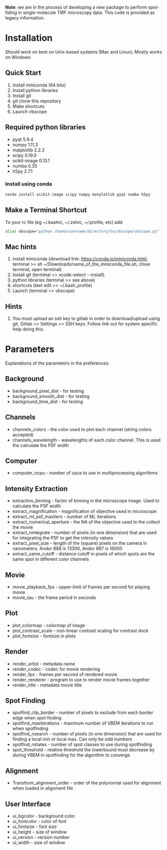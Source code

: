 **Note**: we are in the process of developing a new package to perform spot-fiding in single-molecule TIRF microscopy data. This code is provided as legacy information.

# Installation
Should work on best on Unix-based systems (Mac and Linux); Mostly works on Windows

## Quick Start
1. Install miniconda (64 bits)
2. Install python libraries
2. Install git
3. git clone this repository
4. Make shortcuts
5. Launch vbscope

## Required python libraries
* pyqt 5.9.4
* numpy 1.11.3
* matplotlib 2.2.2
* scipy 0.19.0
* scikit-image 0.13.1
* numba 0.35
* h5py 2.7.1

### Install using conda
``` bash
conda install scikit-image scipy numpy matplotlib pyqt numba h5py 
```

## Make a Terminal Shortcut
To your rc file (eg ~/.bashrc, ~/.zshrc, ~/.profile, etc) add
``` bash
alias vbscope="python /home/username/directory/to/vbscope/vbscope.py"
```

## Mac hints
1. Install miniconda (download link: https://conda.io/miniconda.html, terminal >> sh ~/Downloads/name_of_the_miniconda_file.sh, close terminal, open terminal)
2. Install git (terminal >> xcode-select --install)
3. python libraries (terminal >> see above)
4. shortcuts (text edit >> ~/.bash_profile)
5. Launch (terminal >> vbscope)

## Hints
1. You must upload an ssh key to gitlab in order to download/upload using git. Gitlab >> Settings >> SSH keys. Follow link out for system specific help doing this.

# Parameters
Explanations of the parameters in the preferences:

## Background
* background_pixel_dist - for testing
* background_smooth_dist - for testing
* background_time_dist - for testing

## Channels
* channels_colors - the color used to plot each channel (string colors accepted)
* channels_wavelength - wavelengths of each color channel. This is used the calculate the PSF width

## Computer
* computer_ncpu - number of cpus to use in multiprocessing algorithms

## Intensity Extraction
* extraction_binning - factor of binning in the microscope image. Used to calculate the PSF width
* extract_magnification - magnification of objective used in microscope
* extract_ml_psf_maxiters - number of ML iterations
* extract_numerical_aperture - the NA of the objective used to the collect the movie
* extract_nintegrate - number of pixels (in one dimension) that are used for integrating the PSF to get the intensity values
* extract_pixel_size - length of the (square) pixels on the camera in nanometers. Andor 888 is 13300, Andor 897 is 16000
* extract_same_cutoff - distance cutoff in pixels of which spots are the same spot in different color channels

## Movie
* movie_playback_fps - upper-limit of frames per second for playing movie
* movie_tau - the frame period in seconds

## Plot
* plot_colormap - colormap of image
* plot_contrast_scale - non-linear contrast scaling for contrast dock
* plot_fontsize - fontsize in plots

## Render
* render_artist - metadata name
* render_codec - codec for movie rendering
* render_fps - frames per second of rendered movie
* render_renderer - program to use to render movie frames together
* render_title - metadata movie title

## Spot Finding
* spotfind_clip_border - number of pixels to exclude from each border edge when spot finding
* spotfind_maxiterations - maximum number of VBEM iterations to run when spotfinding
* spotfind_nsearch - number of pixels (in one dimension) that are used for finding a local min or local max. Can only be odd numbers
* spotfind_nstates - number of spot classes to use during spotfinding
* spot_threshold - relative threshold the lowerbound must decrease by during VBEM in spotfinding for the algorithm to converge

## Alignment
* Transform_alignment_order - order of the polynomial used for alignment when loaded in alignment file

## User Interface
* ui_bgcolor - background color
* ui_fontcolor - color of font
* ui_fontsize - font size
* ui_height - size of window
* ui_version - version number
* ui_width - size of window

